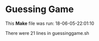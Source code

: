 # Guessing Game

This **Make** file was run: 18-06-05-22:01:10

There were 21 lines in guessinggame.sh

